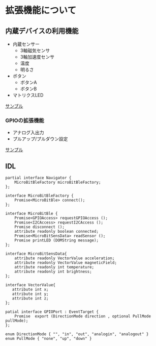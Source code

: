 # 拡張機能について

## 内蔵デバイスの利用機能
- 内蔵センサー
   - 3軸磁気センサ
   - 3軸加速度センサ
   - 温度
   - 明るさ
- ボタン
   - ボタンA
   - ボタンB
- マトリクスLED

[サンプル](../examples#内蔵デバイス)

### GPIOの拡張機能
- アナログ入出力
- プルアップ/プルダウン設定

[サンプル](../examples#拡張gpio)

## IDL

```
partial interface Navigator {
    MicroBitBleFactory microBitBleFactory;
};

interface MicroBitBleFactory {
    Promise<MicroBitBle> connect();
};

interface MicroBitBle {
    Promise<GPIOAccess> requestGPIOAccess ();
    Promise<I2CAccess> requestI2CAccess ();
    Promise disconnect ();
    attribute readonly boolean connected;
    Promise<MicroBitSensData> readSensor ();
    Promise printLED (DOMString message);
};

interface MicroBitSensData{
    attribute readonly VectorValue acceleration;
    attribute readonly VectorValue magneticField;
    attribute readonly int temperature;
    attribute readonly int brightness;
};

interface VectorValue{
   attribute int x;
   attribute int y;
   attribute int z;
};

patial interface GPIOPort : EventTarget {
    Promise  export (DirectionMode direction , optional PullMode pullMode);
};

enum DirectionMode { "", "in", "out", "analogin", "analogout" }
enum PullMode { "none", "up", "down" }

```

